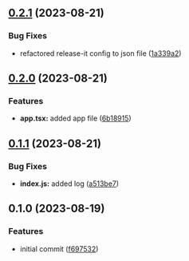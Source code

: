 

## [0.2.1](https://github.com/1smat/auto-release/compare/0.2.0...0.2.1) (2023-08-21)


### Bug Fixes

* refactored release-it config to json file ([1a339a2](https://github.com/1smat/auto-release/commit/1a339a2f7c3b2f3fbc9e089ff816b605099380af))

## [0.2.0](https://github.com/1smat/auto-release/compare/0.1.1...0.2.0) (2023-08-21)


### Features

* **app.tsx:** added app file ([6b18915](https://github.com/1smat/auto-release/commit/6b18915c062a87020550f356d8211c8dd1eb10d3))

## [0.1.1](https://github.com/1smat/auto-release/compare/0.1.0...0.1.1) (2023-08-21)


### Bug Fixes

* **index.js:** added log ([a513be7](https://github.com/1smat/auto-release/commit/a513be715f69ae6e8760584ebc262e734c0f3e92))

## 0.1.0 (2023-08-19)


### Features

* initial commit ([f697532](https://github.com/1smat/auto-release/commit/f697532d5a0f63ccaf761562555c67fcc1484189))